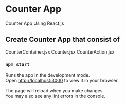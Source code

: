 #  Counter App

Counter App Using React.js

## Create Counter App that consist of 

CounterContainer.jsx
Counter.jsx 
CounterAction.jsx

### `npm start`

Runs the app in the development mode.\
Open [http://localhost:3000](http://localhost:3000) to view it in your browser.

The page will reload when you make changes.\
You may also see any lint errors in the console.